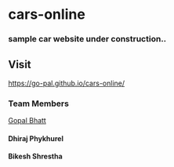 # cars-online
### sample car website under construction..
## Visit 

https://go-pal.github.io/cars-online/

### Team Members

[Gopal Bhatt](http://gopaldbhatt.com.np/)
#### Dhiraj Phykhurel
#### Bikesh Shrestha
